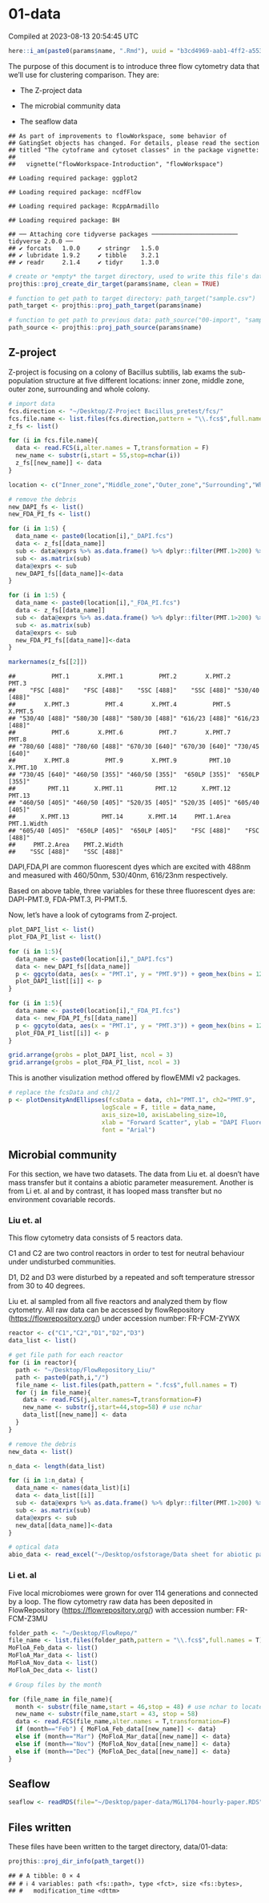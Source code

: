 01-data
================
Compiled at 2023-08-13 20:54:45 UTC

``` r
here::i_am(paste0(params$name, ".Rmd"), uuid = "b3cd4969-aab1-4ff2-a553-9df4269240e4")
```

The purpose of this document is to introduce three flow cytometry data
that we’ll use for clustering comparison. They are:

-   The Z-project data

-   The microbial community data

-   The seaflow data

<!-- -->

    ## As part of improvements to flowWorkspace, some behavior of
    ## GatingSet objects has changed. For details, please read the section
    ## titled "The cytoframe and cytoset classes" in the package vignette:
    ## 
    ##   vignette("flowWorkspace-Introduction", "flowWorkspace")

    ## Loading required package: ggplot2

    ## Loading required package: ncdfFlow

    ## Loading required package: RcppArmadillo

    ## Loading required package: BH

    ## ── Attaching core tidyverse packages ──────────────────────── tidyverse 2.0.0 ──
    ## ✔ forcats   1.0.0     ✔ stringr   1.5.0
    ## ✔ lubridate 1.9.2     ✔ tibble    3.2.1
    ## ✔ readr     2.1.4     ✔ tidyr     1.3.0

``` r
# create or *empty* the target directory, used to write this file's data: 
projthis::proj_create_dir_target(params$name, clean = TRUE)

# function to get path to target directory: path_target("sample.csv")
path_target <- projthis::proj_path_target(params$name)

# function to get path to previous data: path_source("00-import", "sample.csv")
path_source <- projthis::proj_path_source(params$name)
```

## Z-project

Z-project is focusing on a colony of Bacillus subtilis, lab exams the
sub-population structure at five different locations: inner zone, middle
zone, outer zone, surrounding and whole colony.

``` r
# import data
fcs.direction <- "~/Desktop/Z-Project Bacillus_pretest/fcs/"
fcs.file.name <- list.files(fcs.direction,pattern = "\\.fcs$",full.names = T)
z_fs <- list()

for (i in fcs.file.name){
  data <- read.FCS(i,alter.names = T,transformation = F)
  new_name <- substr(i,start = 55,stop=nchar(i))
  z_fs[[new_name]] <- data
}

location <- c("Inner_zone","Middle_zone","Outer_zone","Surrounding","Whole_colony")

# remove the debris
new_DAPI_fs <- list()
new_FDA_PI_fs <- list()

for (i in 1:5) {
  data_name <- paste0(location[i],"_DAPI.fcs")
  data <- z_fs[[data_name]]
  sub <- data@exprs %>% as.data.frame() %>% dplyr::filter(PMT.1>200) %>% dplyr::filter(PMT.9>200)
  sub <- as.matrix(sub)
  data@exprs <- sub
  new_DAPI_fs[[data_name]]<-data
}

for (i in 1:5) {
  data_name <- paste0(location[i],"_FDA_PI.fcs")
  data <- z_fs[[data_name]]
  sub <- data@exprs %>% as.data.frame() %>% dplyr::filter(PMT.1>200) %>% dplyr::filter(PMT.3>200) %>% dplyr::filter(PMT.5>200)
  sub <- as.matrix(sub)
  data@exprs <- sub
  new_FDA_PI_fs[[data_name]]<-data
}
```

``` r
markernames(z_fs[[2]])
```

    ##          PMT.1        X.PMT.1          PMT.2        X.PMT.2          PMT.3 
    ##    "FSC [488]"    "FSC [488]"    "SSC [488]"    "SSC [488]" "530/40 [488]" 
    ##        X.PMT.3          PMT.4        X.PMT.4          PMT.5        X.PMT.5 
    ## "530/40 [488]" "580/30 [488]" "580/30 [488]" "616/23 [488]" "616/23 [488]" 
    ##          PMT.6        X.PMT.6          PMT.7        X.PMT.7          PMT.8 
    ## "780/60 [488]" "780/60 [488]" "670/30 [640]" "670/30 [640]" "730/45 [640]" 
    ##        X.PMT.8          PMT.9        X.PMT.9         PMT.10       X.PMT.10 
    ## "730/45 [640]" "460/50 [355]" "460/50 [355]"  "650LP [355]"  "650LP [355]" 
    ##         PMT.11       X.PMT.11         PMT.12       X.PMT.12         PMT.13 
    ## "460/50 [405]" "460/50 [405]" "520/35 [405]" "520/35 [405]" "605/40 [405]" 
    ##       X.PMT.13         PMT.14       X.PMT.14     PMT.1.Area    PMT.1.Width 
    ## "605/40 [405]"  "650LP [405]"  "650LP [405]"    "FSC [488]"    "FSC [488]" 
    ##     PMT.2.Area    PMT.2.Width 
    ##    "SSC [488]"    "SSC [488]"

DAPI,FDA,PI are common fluorescent dyes which are excited with 488nm and
measured with 460/50nm, 530/40nm, 616/23nm respectively.

Based on above table, three variables for these three fluorescent dyes
are: DAPI-PMT.9, FDA-PMT.3, PI-PMT.5.

Now, let’s have a look of cytograms from Z-project.

``` r
plot_DAPI_list <- list()
plot_FDA_PI_list <- list()

for (i in 1:5){
  data_name <- paste0(location[i],"_DAPI.fcs")
  data <- new_DAPI_fs[[data_name]]
  p <- ggcyto(data, aes(x = "PMT.1", y = "PMT.9")) + geom_hex(bins = 128)
  plot_DAPI_list[[i]] <- p
}

for (i in 1:5){
  data_name <- paste0(location[i],"_FDA_PI.fcs")
  data <- new_FDA_PI_fs[[data_name]]
  p <- ggcyto(data, aes(x = "PMT.1", y = "PMT.3")) + geom_hex(bins = 128)
  plot_FDA_PI_list[[i]] <- p
}

grid.arrange(grobs = plot_DAPI_list, ncol = 3)
grid.arrange(grobs = plot_FDA_PI_list, ncol = 3)
```

This is another visulization method offered by flowEMMI v2 packages.

``` r
# replace the fcsData and ch1/2
p <- plotDensityAndEllipses(fcsData = data, ch1="PMT.1", ch2="PMT.9",
                          logScale = F, title = data_name,
                          axis_size=10, axisLabeling_size=10,
                          xlab = "Forward Scatter", ylab = "DAPI Fluorescence", 
                          font = "Arial")
```

## Microbial community

For this section, we have two datasets. The data from Liu et. al doesn’t
have mass transfer but it contains a abiotic parameter measurement.
Another is from Li et. al and by contrast, it has looped mass transfter
but no environment covariable records.

### Liu et. al

This flow cytometry data consists of 5 reactors data.

C1 and C2 are two control reactors in order to test for neutral
behaviour under undisturbed communities.

D1, D2 and D3 were disturbed by a repeated and soft temperature stressor
from 30 to 40 degrees.

Liu et. al sampled from all five reactors and analyzed them by flow
cytometry. All raw data can be accessed by flowRepository
(<https://flowrepository.org/>) under accession number: FR-FCM-ZYWX

``` r
reactor <- c("C1","C2","D1","D2","D3")
data_list <- list()

# get file path for each reactor
for (i in reactor){
  path <- "~/Desktop/FlowRepository_Liu/"
  path <- paste0(path,i,"/")
  file_name <- list.files(path,pattern = ".fcs$",full.names = T)
  for (j in file_name){
    data <- read.FCS(j,alter.names=T,transformation=F)
    new_name <- substr(j,start=44,stop=58) # use nchar
    data_list[[new_name]] <- data
  }
}

# remove the debris
new_data <- list()

n_data <- length(data_list)

for (i in 1:n_data) {
  data_name <- names(data_list)[i]
  data <- data_list[[i]]
  sub <- data@exprs %>% as.data.frame() %>% dplyr::filter(PMT.1>200) %>% dplyr::filter(PMT.9>1000)
  sub <- as.matrix(sub)
  data@exprs <- sub
  new_data[[data_name]]<-data
}

# optical data
abio_data <- read_excel("~/Desktop/osfstorage/Data sheet for abiotic parameters.xlsx")
```

### Li et. al

Five local microbiomes were grown for over 114 generations and connected
by a loop. The flow cytometry raw data has been deposited in
FlowRepository (<https://flowrepository.org/>) with accession number:
FR-FCM-Z3MU

``` r
folder_path <- "~/Desktop/FlowRepo/"
file_name <- list.files(folder_path,pattern = "\\.fcs$",full.names = T)
MoFloA_Feb_data <- list()
MoFloA_Mar_data <- list()
MoFloA_Nov_data <- list()
MoFloA_Dec_data <- list()

# Group files by the month

for (file_name in file_name){
  month <- substr(file_name,start = 46,stop = 48) # use nchar to locate
  new_name <- substr(file_name,start = 43, stop = 58)
  data <- read.FCS(file_name,alter.names = T,transformation=F)
  if (month=="Feb") { MoFloA_Feb_data[[new_name]] <- data}
  else if (month=="Mar") {MoFloA_Mar_data[[new_name]] <- data}
  else if (month=="Nov") {MoFloA_Nov_data[[new_name]] <- data}
  else if (month=="Dec") {MoFloA_Dec_data[[new_name]] <- data}
}
```

## Seaflow

``` r
seaflow <- readRDS(file="~/Desktop/paper-data/MGL1704-hourly-paper.RDS")
```

## Files written

These files have been written to the target directory, data/01-data:

``` r
projthis::proj_dir_info(path_target())
```

    ## # A tibble: 0 × 4
    ## # ℹ 4 variables: path <fs::path>, type <fct>, size <fs::bytes>,
    ## #   modification_time <dttm>
